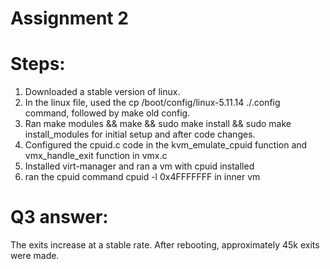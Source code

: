 # Assignment 2
# Steps:
1. Downloaded a stable version of linux.
2. In the linux file, used the cp /boot/config/linux-5.11.14 ./.config command, followed by make old config.
3. Ran make modules && make && sudo make install && sudo make install_modules for initial setup and after code changes.
4. Configured the cpuid.c code in the kvm_emulate_cpuid function and vmx_handle_exit function in vmx.c
5. Installed virt-manager and ran a vm with cpuid installed
6. ran the cpuid command cpuid -l 0x4FFFFFFF in inner vm

# Q3 answer:
The exits increase at a stable rate. After rebooting, approximately 45k exits were made.
